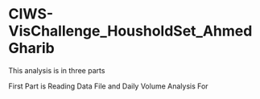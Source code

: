 # CIWS-VisChallenge_HousholdSet_AhmedGharib

This analysis is in three parts

First Part is Reading Data File and Daily Volume Analysis For 
